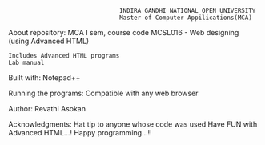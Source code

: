 

                                   INDIRA GANDHI NATIONAL OPEN UNIVERSITY
                                   Master of Computer Appilications(MCA)

About repository: MCA I sem, course code MCSL016 - Web designing (using Advanced HTML)

    Includes Advanced HTML programs
    Lab manual

Built with: Notepad++

Running the programs: Compatible with any web browser

Author: Revathi Asokan

Acknowledgments: Hat tip to anyone whose code was used Have FUN with Advanced HTML...! Happy programming...!!

